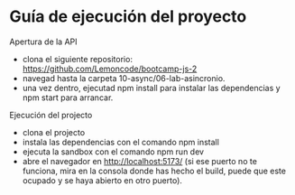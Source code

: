 # Guía de ejecución del proyecto

Apertura de la API

- clona el siguiente repositorio: <https://github.com/Lemoncode/bootcamp-js-2>
- navegad hasta la carpeta 10-async/06-lab-asincronio.
- una vez dentro, ejecutad npm install para instalar las dependencias y npm start para arrancar.

Ejecución del projecto

- clona el projecto
- instala las dependencias con el comando npm install
- ejecuta la sandbox con el comando npm run dev
- abre el navegador en <http://localhost:5173/> (si ese puerto no te funciona, mira en la consola donde has hecho el build, puede que este ocupado y se haya abierto en otro puerto).
